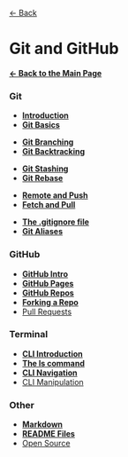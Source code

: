 [&larr; Back](./README.md)

# Git and GitHub

[**&larr; Back to the Main Page**](./../README.md)

### Git

- [**Introduction**](./git-intro.md)
- [**Git Basics**](./git-basics.md)

<div></div>

- [**Git Branching**](./git-branching.md)
- [**Git Backtracking**](./git-backtracking.md)

<div></div>

- [**Git Stashing**](./git-stashing.md)
- [**Git Rebase**](./git-rebase.md)

<div></div>

- [**Remote and Push**](./git-remote-push.md)
- [**Fetch and Pull**](./git-fetch-pull.md)

<div></div>

- [**The .gitignore file**](./git-ignore.md)
- [**Git Aliases**](./git-aliases.md)

<div></div>

### GitHub

- [**GitHub Intro**](./github-intro.md)
- [**GitHub Pages**](./github-pages.md)
- [**GitHub Repos**](./github-repos.md)
- [**Forking a Repo**](./forking.md)
- [Pull Requests](./pull-requests.md)

### Terminal

- [**CLI Introduction**](./command-line-interface.md)
- [**The ls command**](./cli-ls.md)
- [**CLI Navigation**](./cli-navigation.md)
- [CLI Manipulation](./cli-manipulation.md)

### Other

- [**Markdown**](./markdown.md)
- [**README Files**](./readme-files.md)
- [Open Source](./open-source.md)

<div></div>

<br>

<!-- [Merge Repositories](https://stackoverflow.com/questions/1425892/how-do-you-merge-two-git-repositories) -->
